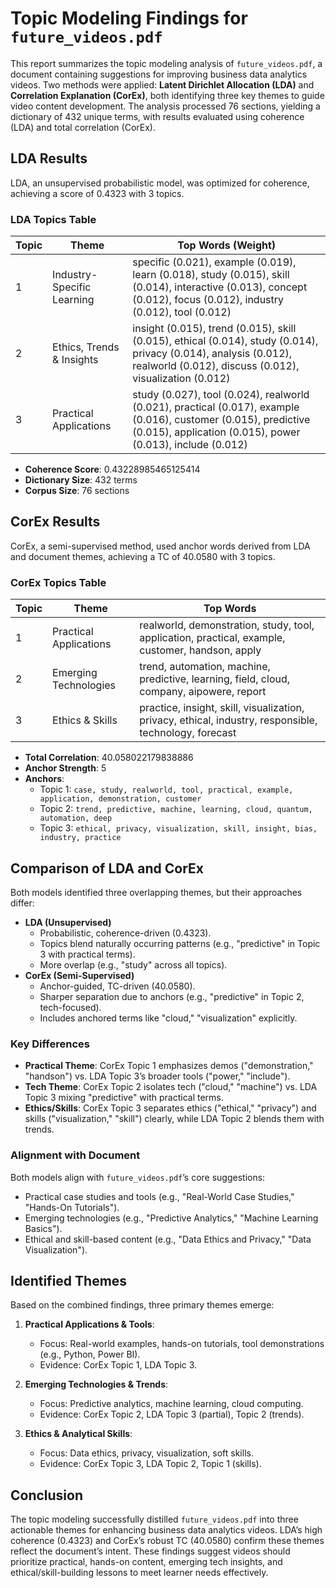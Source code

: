 # Topic Modeling Findings for `future_videos.pdf`

This report summarizes the topic modeling analysis of `future_videos.pdf`, a document containing suggestions for improving business data analytics videos. Two methods were applied: **Latent Dirichlet Allocation (LDA)** and **Correlation Explanation (CorEx)**, both identifying three key themes to guide video content development. The analysis processed 76 sections, yielding a dictionary of 432 unique terms, with results evaluated using coherence (LDA) and total correlation (CorEx).

## LDA Results
LDA, an unsupervised probabilistic model, was optimized for coherence, achieving a score of 0.4323 with 3 topics.

### LDA Topics Table
| Topic | Theme                     | Top Words (Weight)                                                                 |
|-------|---------------------------|-----------------------------------------------------------------------------------|
| 1     | Industry-Specific Learning| specific (0.021), example (0.019), learn (0.018), study (0.015), skill (0.014), interactive (0.013), concept (0.012), focus (0.012), industry (0.012), tool (0.012) |
| 2     | Ethics, Trends & Insights | insight (0.015), trend (0.015), skill (0.015), ethical (0.014), study (0.014), privacy (0.014), analysis (0.012), realworld (0.012), discuss (0.012), visualization (0.012) |
| 3     | Practical Applications    | study (0.027), tool (0.024), realworld (0.021), practical (0.017), example (0.016), customer (0.015), predictive (0.015), application (0.015), power (0.013), include (0.012) |

- **Coherence Score**: 0.43228985465125414
- **Dictionary Size**: 432 terms
- **Corpus Size**: 76 sections

## CorEx Results
CorEx, a semi-supervised method, used anchor words derived from LDA and document themes, achieving a TC of 40.0580 with 3 topics.

### CorEx Topics Table
| Topic | Theme                     | Top Words                                                                 |
|-------|---------------------------|--------------------------------------------------------------------------|
| 1     | Practical Applications    | realworld, demonstration, study, tool, application, practical, example, customer, handson, apply |
| 2     | Emerging Technologies     | trend, automation, machine, predictive, learning, field, cloud, company, aipowere, report |
| 3     | Ethics & Skills           | practice, insight, skill, visualization, privacy, ethical, industry, responsible, technology, forecast |

- **Total Correlation**: 40.058022179838886
- **Anchor Strength**: 5
- **Anchors**:
  - Topic 1: `case, study, realworld, tool, practical, example, application, demonstration, customer`
  - Topic 2: `trend, predictive, machine, learning, cloud, quantum, automation, deep`
  - Topic 3: `ethical, privacy, visualization, skill, insight, bias, industry, practice`

## Comparison of LDA and CorEx
Both models identified three overlapping themes, but their approaches differ:
- **LDA (Unsupervised)**
  - Probabilistic, coherence-driven (0.4323).
  - Topics blend naturally occurring patterns (e.g., "predictive" in Topic 3 with practical terms).
  - More overlap (e.g., "study" across all topics).
- **CorEx (Semi-Supervised)**
  - Anchor-guided, TC-driven (40.0580).
  - Sharper separation due to anchors (e.g., "predictive" in Topic 2, tech-focused).
  - Includes anchored terms like "cloud," "visualization" explicitly.

### Key Differences
- **Practical Theme**: CorEx Topic 1 emphasizes demos ("demonstration," "handson") vs. LDA Topic 3’s broader tools ("power," "include").
- **Tech Theme**: CorEx Topic 2 isolates tech ("cloud," "machine") vs. LDA Topic 3 mixing "predictive" with practical terms.
- **Ethics/Skills**: CorEx Topic 3 separates ethics ("ethical," "privacy") and skills ("visualization," "skill") clearly, while LDA Topic 2 blends them with trends.

### Alignment with Document
Both models align with `future_videos.pdf`’s core suggestions:
- Practical case studies and tools (e.g., "Real-World Case Studies," "Hands-On Tutorials").
- Emerging technologies (e.g., "Predictive Analytics," "Machine Learning Basics").
- Ethical and skill-based content (e.g., "Data Ethics and Privacy," "Data Visualization").

## Identified Themes
Based on the combined findings, three primary themes emerge:
1. **Practical Applications & Tools**:
   - Focus: Real-world examples, hands-on tutorials, tool demonstrations (e.g., Python, Power BI).
   - Evidence: CorEx Topic 1, LDA Topic 3.
   
2. **Emerging Technologies & Trends**:
   - Focus: Predictive analytics, machine learning, cloud computing.
   - Evidence: CorEx Topic 2, LDA Topic 3 (partial), Topic 2 (trends).
   
3. **Ethics & Analytical Skills**:
   - Focus: Data ethics, privacy, visualization, soft skills.
   - Evidence: CorEx Topic 3, LDA Topic 2, Topic 1 (skills).

## Conclusion
The topic modeling successfully distilled `future_videos.pdf` into three actionable themes for enhancing business data analytics videos. LDA’s high coherence (0.4323) and CorEx’s robust TC (40.0580) confirm these themes reflect the document’s intent. These findings suggest videos should prioritize practical, hands-on content, emerging tech insights, and ethical/skill-building lessons to meet learner needs effectively.